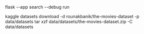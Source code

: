 flask --app search --debug run

kaggle datasets download -d rounakbanik/the-movies-dataset -p data/datasets
tar xzf data/datasets/the-movies-dataset.zip -C data/datasets
